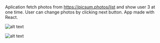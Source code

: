 Aplication fetch photos from https://picsum.photos/list and show user 3 at one time. User can change photos by clicking next button. App made with React.


![alt text](http://i66.tinypic.com/2qnnwwk.jpg)



![alt text](http://i68.tinypic.com/r9qryt.png)
